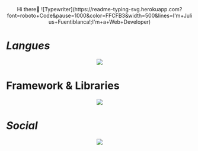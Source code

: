 <div align="center">
     Hi there👋 ![Typewriter](https://readme-typing-svg.herokuapp.com?font=roboto+Code&pause=1000&color=FFCFB3&width=500&lines=I'm+Julius+Fuentiblanca!;I'm+a+Web+Developer)
</div>

<!--
**fuentiblanca07/fuentiblanca07** is a ✨ _special_ ✨ repository because its `README.md` (this file) appears on your GitHub profile.

Here are some ideas to get you started:

- 🔭 I’m currently working on ...
- 🌱 I’m currently learning ...
- 👯 I’m looking to collaborate on ...
- 🤔 I’m looking for help with ...
- 💬 Ask me about ...
- 📫 How to reach me: ...
- 😄 Pronouns: ...
- ⚡ Fun fact: ...
-->



<h1><em>Langues</em></h1>
<div align="center">
    <img src="https://skillicons.dev/icons?i=nodejs,php,javascript,cpp,java" /><br>
</div>

<h1>Framework & Libraries</h1>
<div align="center">
<img src="https://skillicons.dev/icons?i=react,bootstrap,laravel,tailwind,react,jquery" /><br/>
</div>

<h1><em>Social</em></h1>
<div align="center">
    <img src="https://skillicons.dev/icons?i=facebook,discord,github,instagram,gmail" /><br/>
</div>
